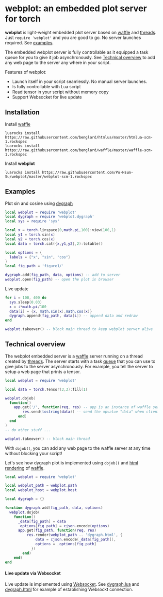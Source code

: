 # webplot: an embedded plot server for torch

**webplot** is light-weight embedded plot server based on [waffle](https://github.com/benglard/waffle) and [threads](https://github.com/torch/threads). Just `require 'webplot'` and you are good to go. No server launches required. See [examples](#examples).

The embedded webplot server is fully controllable as it equipped a task queue for you to give it job asynchronously. See [Technical overview](#overview) to add any web page to the server any where in your script.

Features of webplot:
* Launch itself in your script seamlessly. No manual server launches.
* Is fully controllable with Lua script
* Read tensor in your script without memory copy
* Support Websocket for live update

## Installation
Install [waffle](https://github.com/benglard/waffle)

    luarocks install https://raw.githubusercontent.com/benglard/htmlua/master/htmlua-scm-1.rockspec
    luarocks install https://raw.githubusercontent.com/benglard/waffle/master/waffle-scm-1.rockspec

Install **webplot**

    luarocks install https://raw.githubusercontent.com/Po-Hsun-Su/webplot/master/webplot-scm-1.rockspec

## <a name='examples'></a> Examples
Plot sin and cosine using [dygraph](http://dygraphs.com/)
```lua
local webplot = require 'webplot'
local dygraph = require 'webplot.dygraph'
local sys = require 'sys'

local x = torch.linspace(0,math.pi,100):view(100,1)
local y1 = torch.sin(x)
local y2 = torch.cos(x)
local data = torch.cat({x,y1,y2},2):totable()

local options = {
  labels = {"x", "sin", "cos"}
}
local fig_path = 'figure1/'

dygraph.add(fig_path, data, options) -- add to server
webplot.open(fig_path) -- open the plot in browser

```
Live update
```lua
for i = 100, 400 do
  sys.sleep(0.03)
  x = i*math.pi/100
  data[i] = {x, math.sin(x),math.cos(x)}
  dygraph.append(fig_path, data[i]) -- append data and redraw
end

webplot.takeover() -- block main thread to keep webplot server alive
```

## <a name='overview'></a> Technical overview
The webplot embedded server is a [waffle](https://github.com/benglard/waffle) server running on a thread created by [threads](https://github.com/torch/threads). The server starts with a task [queue](https://github.com/torch/threads#queue) that you can use to give jobs to the server asynchronously. For example, you tell the server to setup a web page that prints a tensor.
```lua
local webplot = require 'webplot'

local data = torch.Tensor(3,3):fill(1)

webplot.dojob(
  function()
    app.get('/', function(req, res) -- app is an instance of waffle server
        res.send(tostring(data)) -- send the upvalue "data" when client "get \"
      end)
  end
)
-- do other stuff ...

webplot.takeover() -- block main thread
```
With `dojob()`, you can add any web page to the waffle server at any time without blocking your script!

Let's see how dygraph plot is implemented using `dojob()` and [html rendering](https://github.com/benglard/waffle#html-rendering) of [waffle](https://github.com/benglard/waffle).
```lua
local webplot = require 'webplot'

local webplot_path = webplot.path
local webplot_host = webplot.host

local dygraph = {}

function dygraph.add(fig_path, data, options)
  webplot.dojob(
    function()
      _data[fig_path] = data
      _options[fig_path] = cjson.encode(options)
      app.get(fig_path, function(req, res)
          res.render(webplot_path .. 'dygraph.html', {
              data = cjson.encode(_data[fig_path]),
              options = _options[fig_path]
            })
        end)
    end)
end
```
#### Live update via Websocket
Live update is implemented using [Websocket](https://github.com/benglard/waffle#websockets). See [dygraph.lua](https://github.com/Po-Hsun-Su/webplot/blob/master/webplot/dygraph.lua) and [dygraph.html](https://github.com/Po-Hsun-Su/webplot/blob/master/webplot/dygraph.html) for example of establishing Websockt connection.
